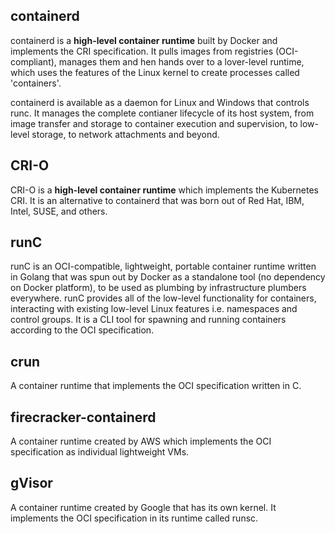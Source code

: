 ## containerd

containerd is a **high-level container runtime** built by Docker and implements the CRI specification. It pulls images from registries (OCI-compliant), manages them and hen hands over to a lover-level runtime, which uses the features of the Linux kernel to create processes called 'containers'.

containerd is available as a daemon for Linux and Windows that controls runc. It manages the complete contianer lifecycle of its host system, from image transfer and storage to container execution and supervision, to low-level storage, to network attachments and beyond.

## CRI-O

CRI-O is a **high-level container runtime** which implements the Kubernetes CRI. It is an alternative to containerd that was born out of Red Hat, IBM, Intel, SUSE, and others.

## runC

runC is an OCI-compatible, lightweight, portable container runtime written in Golang that was spun out by Docker as a standalone tool (no dependency on Docker platform), to be used as plumbing by infrastructure plumbers everywhere. runC provides all of the low-level functionality for containers, interacting with existing low-level Linux features i.e. namespaces and control groups. It is a CLI tool for spawning and running containers according to the OCI specification.

## crun

A container runtime that implements the OCI specification written in C.

## firecracker-containerd

A container runtime created by AWS which implements the OCI specification as individual lightweight VMs.

## gVisor

A container runtime created by Google that has its own kernel. It implements the OCI specification in its runtime called runsc.
